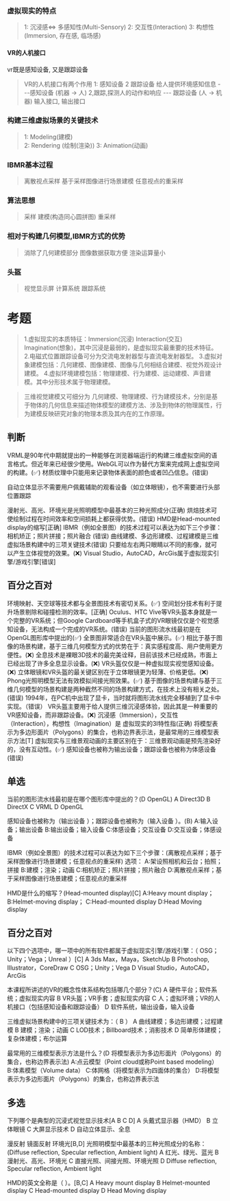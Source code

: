 ### 虚拟现实的特点
> 1: 沉浸感<=> 多感知性(Multi-Sensory) 
> 2: 交互性(Interaction) 
> 3: 构想性(Immersion, 存在感, 临场感)
#### VR的人机接口
vr既是感知设备, 又是跟踪设备
> VR的人机接口有两个作用 1: 感知设备 2 跟踪设备
> 给人提供环境感知信息  ---感知设备 (机器 -> 人) 2,跟踪,探测人的动作和响应 ---  跟踪设备 (人 -> 机器)
>输入接口, 输出接口

### 构建三维虚拟场景的关键技术
>1: Modeling(建模)  
>2: Rendering (绘制(渲染)) 
>3: Animation(动画)

### IBMR基本过程
> 离散视点采样
>基于采样图像进行场景建模
> 任意视点的重采样


### 算法思想
> 采样  建模(构造同心圆拼图)  重采样

### 相对于构建几何模型,IBMR方式的优势
>消除了几何建模部分
>图像数据获取方便
>渲染运算量小

### 头盔
>视觉显示屏
>计算系统
> 跟踪系统

# 考题
>1.虚拟现实的本质特征：Immersion(沉浸) Interaction(交互) Imagination(想象)，其中沉浸是最弱的，是虚拟现实最重要的技术特征。
>2.电磁式位置跟踪设备可分为交流电发射器型与直流电发射器型。
>3.虚拟对象建模包括：几何建模、图像建模、图像与几何相结合建模、视觉外观设计建模。
>4.虚拟环境建模包括：物理建模、行为建模、运动建模、声音建模。其中分形技术属于物理建模。

>三维视觉建模又可细分为  几何建模、物理建模、行为建模技术，分别是基于物体的几何信息来描述物体模型的建模方法、涉及到物体的物理属性，行为建模反映研究对象的物理本质及其内在的工作原理。


## 判断
VRML是90年代中期就提出的一种能够在浏览器端运行的构建三维虚拟空间的语言格式。但近年来已经很少使用。WebGL可以作为替代方案来完成网上虚拟空间的构建。(✅)
材质纹理中只能用来记录物体表面的颜色或者凹凸信息。(错误)

自动立体显示不需要用户佩戴辅助的观看设备（如立体眼镜），也不需要进行头部位置跟踪

漫射光、高光、环境光是光照明模型中最基本的三种光照成分(正确)
烘焙技术可使绘制过程在时间效率和空间损耗上都获得优势。(错误)
HMD是Head-mounted display的缩写[正确]
IBMR（例如全景图）的技术过程可以表达为如下三个步骤：相机矫正；照片拼接；照片融合 (错误)
曲线建模、多边形建模、过程建模是三维虚拟场景构建中的三项关键技术(错误)
只要给左右两只眼睛以不同的影像，就可以产生立体视觉的效果。(❌)
Visual Studio，AutoCAD，ArcGis属于虚拟现实引擎/游戏引擎[错误]

## 百分之百对
环境映射、天空球等技术都与全景图技术有密切关系。(✅)
空间划分技术有利于提升场景剔除和碰撞检测的效率。[正确]
Oculus、HTC Vive等VR头盔本身就是一个完整的VR系统；但Google Cardboard等手机盒子式的VR眼镜仅仅是个视觉感知设备，无法构成一个完成的VR系统。(错误)
当前的图形流水线最初是在OpenGL图形库中提出的(✅)
全景图非常适合在VR头盔中展示。(✅)
相比于基于图像的场景构建，基于三维几何模型方式的优势在于：真实感程度高、用户使用更方便性。(❌)
全息技术是裸眼3D技术的最完美诠释，目前该技术已经成熟，市面上已经出现了许多全息显示设备。(❌)
VR头盔仅仅是一种虚拟现实视觉感知设备。(❌)
立体眼镜和VR头盔的最关键区别在于立体眼镜更为轻薄、价格更低。(❌)
Phong光照明模型无法有效模拟间接光照效果。(✅)
基于图像的场景构建与基于三维几何模型的场景构建是两种截然不同的场景构建方式，在技术上没有相关之处。(错误)
1994年，在PC机中出现了显卡，当时就将图形流水线完全移植到了显卡中实现。（错误）
VR头盔主要用于给人提供三维沉浸感体验，因此其是一种重要的VR感知设备，而非跟踪设备。(❌)
沉浸感（Immersion），交互性（Interaction），构想性（Imagination）是 虚拟现实的3I特性指(正确)
将模型表示为多边形面片（Polygons）的集合，也称边界表示法，是最常用的三维模型表示方法[T]
虚拟现实与三维景观动画的主要区别在于：三维景观动画是预先渲染好的，没有互动性。(✅)
感知设备也被称为输出设备；跟踪设备也被称为体感设备(错误)


## 单选
当前的图形流水线最初是在哪个图形库中提出的？(D OpenGL)
A Direct3D
B DirectX
C VRML
D OpenGL

感知设备也被称为（输出设备 ）；跟踪设备也被称为（输入设备 ）。(B)
A:输入设备；输出设备
B:输出设备；输入设备
C:体感设备；交互设备
D:交互设备；体感设备

IBMR（例如全景图）的技术过程可以表达为如下三个步骤：(离散视点采样；基于采样图像进行场景建模；任意视点的重采样)
选项：
A:架设照相机和云台；拍照；拼接
B:建模；渲染；动画
C:相机矫正；照片拼接；照片融合
D:离散视点采样；基于采样图像进行场景建模；任意视点的重采样


HMD是什么的缩写？(Head-mounted display)[C]
A:Heavy mount display；
B:Helmet-moving display；
C:Head-mounted display
D:Head Moving display

## 百分之百对
以下四个选项中，哪一项中的所有软件都属于虚拟现实引擎/游戏引擎：（  OSG；Unity；Vega；Unreal ）[C]
A 3ds Max，Maya，SketchUp
B Photoshop, Illustrator，CoreDraw
C OSG；Unity；Vega
D Visual Studio，AutoCAD，ArcGis

本课程所讲述的VR的概念性体系结构包括哪几个部分？(C)
A 硬件平台；软件系统；虚拟现实内容
B VR头盔；VR手套；虚拟现实内容
C 人；虚拟环境；VR的人机接口（包括感知设备和跟踪设备）
D 软件系统，输出设备，输入设备

三维虚拟场景构建中的三项关键技术为：（ B ）
A 曲线建模；多边形建模；过程建模
B 建模；渲染；动画
C LOD技术；Billboard技术；消影技术
D 简单形体建模；复杂体建模；布尔运算

最常用的三维模型表示方法是什么？(D 将模型表示为多边形面片（Polygons）的集合，也称边界表示法)
A:点云模型（Point cloud或称Point based modeling）
B:体素模型（Volume data）
C:体网格（将模型表示为四面体的集合）
D:将模型表示为多边形面片（Polygons）的集合，也称边界表示法

## 多选
下列哪个是典型的沉浸式视觉显示技术[A B C D]
A 头戴式显示器（HMD）
B 立体眼镜
C 大屏显示技术
D 自动立体显示、全息


漫反射 镜面反射 环境光[B,D]
光照明模型中最基本的三种光照成分的名称：(Diffuse reflection, Specular reflection, Ambient light)
A 红光、绿光、蓝光
B 漫射光、高光、环境光
C 直接光照、间接光照、环境光照
D Diffuse reflection, Specular reflection, Ambient light

HMD的英文全称是（ ）。[B,C]
A Heavy mount display
B Helmet-mounted display
C Head-mounted display
D Head Moving display


